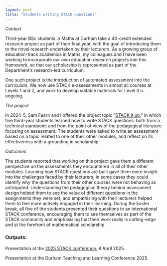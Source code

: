 ```yaml
---
layout: post
title: "Students writing STACK questions"
---
```


*Context*

Third-year BSc students in Maths at Durham take a 40-credit extended research project as part of their final year, with the goal of introducing them to the novel research undertaken by their lecturers. As a growing group of education-track academics in Maths, my colleagues and I have been working to incorporate our own education research projects into this framework, so that our scholarship is represented as part of the Department’s research-led curriculum. 

One such project is the introduction of automated assessment into the curriculum. We now use STACK e-assessments in almost all courses at Levels 1 and 2, and work to develop suitable materials for Level 3 is ongoing. 

 *The project*

In 2024-5, Sam Fearn and I offered the project topic “[STACK it up](/teaching/final-year-projects/previous-projects/STACK-it-up),” in which five third-year students learned how to write STACK questions: both from a technical standpoint and from the point of view of the pedagogical literature focusing on assessment. The students were asked to write an assessment based on a topic related to one of their other modules, and reflect on its effectiveness with a grounding in scholarship.  

*Outcomes*

The students reported that working on this project gave them a different perspective on the assessments they encountered in all of their other modules. Learning how STACK questions are built gave them more insight into the challenges faced by their lecturers; in some cases they could identify why the questions from their other courses were not behaving as anticipated. Understanding the pedagogical theory behind assessment design helped them to see the value of different questions in the assignments they were set, and empathising with their lecturers helped them to feel more actively engaged in their learning. During the Easter break, all five of the students presented their questions to an international STACK conference, encouraging them to see themselves as part of the STACK community and emphasising that their work really is cutting-edge and at the forefront of mathematical scholarship. 

### Outputs:

Presentation at the [2025 STACK conference](https://sites.google.com/view/stack2025/home), 8 April 2025.

Presentation at the Durham Teaching and Learning Conference 2025.
<!--
Contribution to STACK 2025 conference proceedings.
Paper in TEAMAT.
Contriubtion to the STACK newsletter.
-->